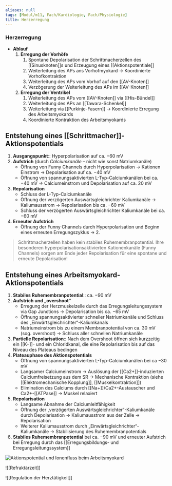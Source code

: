 ```yaml
---
aliases: null
tags: [Modul/m11, Fach/Kardiologie, Fach/Physiologie]
title: Herzerregung
---
```

### Herzerregung
- **Ablauf**
	1.  **Erregung der Vorhöfe**
		1.  Spontane Depolarisation der Schrittmacherzellen des [[Sinusknoten]]s und Erzeugung eines [[Aktionspotentiale]]
		2.  Weiterleitung des APs ans Vorhofmyokard → Koordinierte Vorhofkontraktion
		3.  Weiterleitung des APs vom Vorhof auf den [[AV-Knoten]]
		4.  Verzögerung der Weiterleitung des APs im [[AV-Knoten]]
	2.  **Erregung der Ventrikel**
		1.  Weiterleitung des APs vom [[AV-Knoten]] via [[His-Bündel]]
		2.  Weiterleitung des APs an [[Tawara-Schenkel]]
		3.  Weiterleitung via [[Purkinje-Fasern]] → Koordinierte Erregung des Arbeitsmyokards
		4. Koordinierte Kontraktion des Arbeitsmyokards

## Entstehung eines [[Schrittmacher]]-Aktionspotentials
1. **Ausgangspunkt**:: Hyperpolarisation auf ca. −60 mV
2. **Aufstrich** (durch *Calciumkanäle* – nicht wie sonst Natriumkanäle)
	- Öffnung von Funny Channels durch Hyperpolarisation → Kationen Einstrom → Depolarisation auf ca. −40 mV
	- Öffnung von spannungsaktivierten L-Typ-Calciumkanälen bei ca. −40 mV → Calciumeinstrom und Depolarisation auf ca. 20 mV 
3. **Repolarisation**
	- Schluss der L-Typ-Calciumkanäle
	- Öffnung der verzögerten Auswärtsgleichrichter Kaliumkanäle → Kaliumausstrom → Repolarisation bis ca. −60 mV
	- Schluss der verzögerten Auswärtsgleichrichter Kaliumkanäle bei ca. −60 mV
4. **Erneuter Aufstrich**
	- Öffnung der Funny Channels durch Hyperpolarisation und Beginn eines erneuten Erregungszyklus → 2.

> Schrittmacherzellen haben kein stabiles Ruhemembranpotential. Ihre besonderen hyperpolarisationsaktivierten Kationenkanäle (Funny Channels) sorgen am Ende jeder Repolarisation für eine spontane und erneute Depolarisation!

## Entstehung eines Arbeitsmyokard-Aktionspotentials
1. **Stabiles Ruhemembranpotential**:: ca. −90 mV 
2. **Aufstrich und „overshoot“**
	- Erregung der Herzmuskelzelle durch das Erregungsleitungssystem via Gap Junctions → Depolarisation bis ca. −65 mV
	- Öffnung spannungsaktivierter schneller Natriumkanäle und Schluss des „Einwärtsgleichrichter“-Kaliumkanals
	- Natriumeinstrom bis zu einem Membranpotential von ca. 30 mV (sog. overshoot) → Schluss aller schnellen Natriumkanäle
3. **Partielle Repolarisation**:: Nach dem Overshoot öffnen sich kurzzeitig ein [[K+]]- und ein Chloridkanal, die eine Repolarisation bis auf das Niveau des Plateaus bedingen
4. **Plateauphase des Aktionspotentials**
	- Öffnung von spannungsaktivierten L-Typ-Calciumkanälen bei ca −30 mV 
	- Langsamer Calciumeinstrom  → Auslösung der [[Ca2+]]-induzierten Calciumfreisetzung aus dem SR → Mechanische Kontraktion (siehe [[Elektromechanische Kopplung]], [[Muskelkontraktion]])
	- Elimination des Calciums durch [[Na+]]/Ca2+-Austauscher und Ca2+-[[ATPase]] → Muskel relaxiert
5. **Repolarisation**
	- Langsame Abnahme der Calciumleitfähigkeit 
	- Öffnung der „verzögerten Auswärtsgleichrichter“-Kaliumkanäle durch Depolarisation → Kaliumausstrom aus der Zelle → Repolarisation
	- Weiterer Kaliumausstrom durch „Einwärtsgleichrichter“-Kaliumkanäle → Stabilisierung des Ruhemembranpotentials
6. **Stabiles Ruhemembranpotential** bei ca. −90 mV und erneuter Aufstrich bei Erregung durch das [[Erregungsbildungs- und Erregungsleitungssystem]]

![Aktionspotential und Ionenfluss beim Arbeitsmyokard](https://media-de.amboss.com/media/thumbs/big_5800d3a1aaf13.jpg)

![[Refraktärzeit]]


![[Regulation der Herztätigkeit]]

